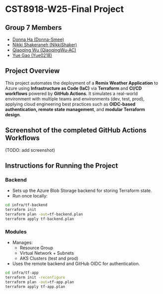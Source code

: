 # CST8918-W25-Final Project
## Group 7 Members
- [Donna Ha (Donna-Smee)](https://github.com/Donna-Smee)
- [Nikki Shakeraneh (NikkiShaker)](https://github.com/NikkiShaker)
- [Qiaoqing Wu (QiaoqingWu-AC)](https://github.com/QiaoqingWu-AC)
- [Yue Gao (Yue0218)](https://github.com/Yue0218)

## Project Overview
This project automates the deployment of a **Remix Weather Application** to Azure using **Infrastructure as Code (IaC)**
via **Terraform** and **CI/CD workflows** powered by **GitHub Actions**. It simulates a real-world environment with multiple teams and environments (dev, test, prod), applying cloud engineering best practices such as **OIDC-based authentication, remote state management**, and **modular Terraform design**.

## Screenshot of the completed GitHub Actions Workflows
(TODO: add screenshot)

## Instructions for Running the Project
### Backend
- Sets up the Azure Blob Storage backend for storing Terraform state.
- Run once locally:
```bash
cd infra/tf-backend
terraform init
terraform plan -out=tf-backend.plan
terraform apply tf-backend.plan
```
### Modules
- Manages:
  - Resource Group
  - Virtual Network + Subnets
  - AKS Clusters (test and prod)
- Uses the remote backend and GitHub OIDC for authentication.
```bash
cd infra/tf-app
terraform init -reconfigure
terraform plan -out=tf-app.plan
terraform apply tf-app.plan
```
